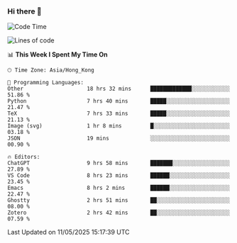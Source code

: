 ### Hi there 👋

<!--
**nicehiro/nicehiro** is a ✨ _special_ ✨ repository because its `README.md` (this file) appears on your GitHub profile.

Here are some ideas to get you started:

- 🔭 I’m currently working on ...
- 🌱 I’m currently learning ...
- 👯 I’m looking to collaborate on ...
- 🤔 I’m looking for help with ...
- 💬 Ask me about ...
- 📫 How to reach me: ...
- 😄 Pronouns: ...
- ⚡ Fun fact: ...
-->

<!--START_SECTION:waka-->
![Code Time](http://img.shields.io/badge/Code%20Time-650%20hrs%2034%20mins-blue)

![Lines of code](https://img.shields.io/badge/From%20Hello%20World%20I%27ve%20Written-1.7%20million%20lines%20of%20code-blue)

📊 **This Week I Spent My Time On** 

```text
🕑︎ Time Zone: Asia/Hong_Kong

💬 Programming Languages: 
Other                    18 hrs 32 mins      █████████████░░░░░░░░░░░░   51.86 % 
Python                   7 hrs 40 mins       █████░░░░░░░░░░░░░░░░░░░░   21.47 % 
TeX                      7 hrs 33 mins       █████░░░░░░░░░░░░░░░░░░░░   21.13 % 
Image (svg)              1 hr 8 mins         █░░░░░░░░░░░░░░░░░░░░░░░░   03.18 % 
JSON                     19 mins             ░░░░░░░░░░░░░░░░░░░░░░░░░   00.90 % 

🔥 Editors: 
ChatGPT                  9 hrs 58 mins       ███████░░░░░░░░░░░░░░░░░░   27.89 % 
VS Code                  8 hrs 23 mins       ██████░░░░░░░░░░░░░░░░░░░   23.45 % 
Emacs                    8 hrs 2 mins        ██████░░░░░░░░░░░░░░░░░░░   22.47 % 
Ghostty                  2 hrs 51 mins       ██░░░░░░░░░░░░░░░░░░░░░░░   08.00 % 
Zotero                   2 hrs 42 mins       ██░░░░░░░░░░░░░░░░░░░░░░░   07.59 % 
```


 Last Updated on 11/05/2025 15:17:39 UTC
<!--END_SECTION:waka-->
